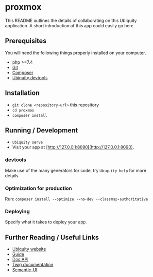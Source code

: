 # proxmox

This README outlines the details of collaborating on this Ubiquity application.
A short introduction of this app could easily go here.

## Prerequisites

You will need the following things properly installed on your computer.

* php >=7.4
* [Git](https://git-scm.com/)
* [Composer](https://getcomposer.org)
* [Ubiquity devtools](https://ubiquity.kobject.net/)

## Installation

* `git clone <repository-url>` this repository
* `cd proxmox`
* `composer install`

## Running / Development

* `Ubiquity serve`
* Visit your app at [http://127.0.0.1:8090](http://127.0.0.1:8090).

### devtools

Make use of the many generators for code, try `Ubiquity help` for more details

### Optimization for production

Run:
`composer install --optimize --no-dev --classmap-authoritative`

### Deploying

Specify what it takes to deploy your app.

## Further Reading / Useful Links

* [Ubiquity website](https://ubiquity.kobject.net/)
* [Guide](http://micro-framework.readthedocs.io/en/latest/?badge=latest)
* [Doc API](https://api.kobject.net/ubiquity/)
* [Twig documentation](https://twig.symfony.com)
* [Semantic-UI](https://semantic-ui.com)
